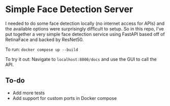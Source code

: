 # Simple Face Detection Server

I needed to do some face detection locally (no internet access for APIs) and the available options were surprisingly difficult to setup. So in this repo, I've put together a very simple face detection service using FastAPI based off of RetinaFace and backed by ResNet50.

To run:
`docker compose up --build`

To try it out:
Navigate to `localhost:8000/docs` and use the GUI to call the API.


## To-do
- Add more tests
- Add support for custom ports in Docker compose
